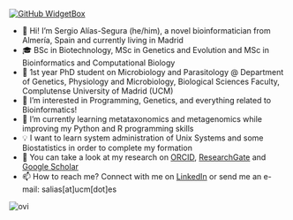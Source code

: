 [![GitHub WidgetBox](https://github-widgetbox.vercel.app/api/profile?username=SergioAlias&data=stars,repositories,commits&theme=darkmode)](https://github.com/Jurredr/github-widgetbox)

- 👋 Hi! I’m Sergio Alías-Segura (he/him), a novel bioinformatician from Almería, Spain and currently living in Madrid
- 🎓 BSc in Biotechnology, MSc in Genetics and Evolution and MSc in Bioinformatics and Computational Biology
- 📌 1st year PhD student on Microbiology and Parasitology @ Department of Genetics, Physiology and Microbiology, Biological Sciences Faculty, Complutense University of Madrid (UCM)
- 👀 I’m interested in Programming, Genetics, and everything related to Bioinformatics!
- 🌱 I’m currently learning metataxonomics and metagenomics while improving my Python and R programming skills
- 💡 I want to learn system administration of Unix Systems and some Biostatistics in order to complete my formation
- 🔬 You can take a look at my research on [ORCID](https://orcid.org/0000-0002-2928-4890), [ResearchGate](https://www.researchgate.net/profile/Sergio-Alias-Segura) and [Google Scholar](https://scholar.google.es/citations?user=cbMisY4AAAAJ)
- 📫 How to reach me? Connect with me on [LinkedIn](https://www.linkedin.com/in/sergioaliaseg/) or send me an e-mail: salias[at]ucm[dot]es

<img src="https://github-readme-stats.vercel.app/api/top-langs?username=SergioAlias&show_icons=true&locale=en&layout=compact&theme=chartreuse-dark" alt="ovi" />

<!---
SergioAlias/SergioAlias is a ✨ special ✨ repository because its `README.md` (this file) appears on your GitHub profile.
You can click the Preview link to take a look at your changes.
--->

